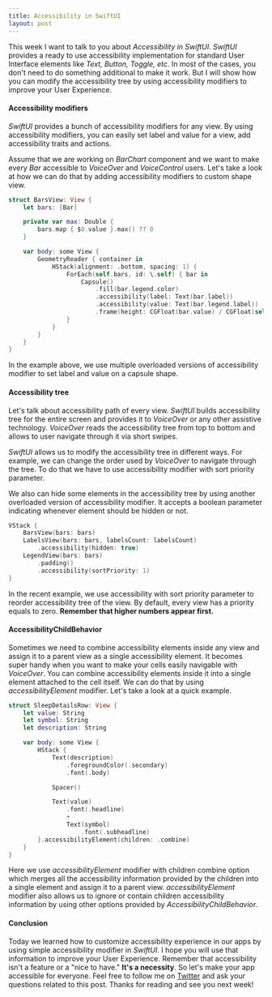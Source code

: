 ```yaml
---
title: Accessibility in SwiftUI
layout: post
---
```


This week I want to talk to you about *Accessibility in SwiftUI*. *SwiftUI* provides a ready to use accessibility implementation for standard User Interface elements like *Text, Button, Toggle, etc*. In most of the cases, you don't need to do something additional to make it work. But I will show how you can modify the accessibility tree by using accessibility modifiers to improve your User Experience. 

#### Accessibility modifiers
*SwiftUI* provides a bunch of accessibility modifiers for any view. By using accessibility modifiers, you can easily set label and value for a view, add accessibility traits and actions.

Assume that we are working on *BarChart* component and we want to make every *Bar* accessible to *VoiceOver* and *VoiceControl* users. Let's take a look at how we can do that by adding accessibility modifiers to custom shape view.

```swift
struct BarsView: View {
    let bars: [Bar]

    private var max: Double {
        bars.map { $0.value }.max() ?? 0
    }

    var body: some View {
        GeometryReader { container in
            HStack(alignment: .bottom, spacing: 1) {
                ForEach(self.bars, id: \.self) { bar in
                    Capsule()
                        .fill(bar.legend.color)
                        .accessibility(label: Text(bar.label))
                        .accessibility(value: Text(bar.legend.label))
                        .frame(height: CGFloat(bar.value) / CGFloat(self.max) * container.size.height * 0.8)
                }
            }
        }
    }
}
```

In the example above, we use multiple overloaded versions of accessibility modifier to set label and value on a capsule shape.

#### Accessibility tree
Let's talk about accessibility path of every view. *SwiftUI* builds accessibility tree for the entire screen and provides it to *VoiceOver* or any other assistive technology. *VoiceOver* reads the accessibility tree from top to bottom and allows to user navigate through it via short swipes.

*SwiftUI* allows us to modify the accessibility tree in different ways. For example, we can change the order used by *VoiceOver* to navigate through the tree. To do that we have to use accessibility modifier with sort priority parameter.

We also can hide some elements in the accessibility tree by using another overloaded version of accessibility modifier. It accepts a boolean parameter indicating whenever element should be hidden or not.

```swift
VStack {
    BarsView(bars: bars)
    LabelsView(bars: bars, labelsCount: labelsCount)
        .accessibility(hidden: true)
    LegendView(bars: bars)
        .padding()
        .accessibility(sortPriority: 1)
}
```

In the recent example, we use accessibility with sort priority parameter to reorder accessibility tree of the view. By default, every view has a priority equals to zero. **Remember that higher numbers appear first.**

#### AccessibilityChildBehavior
Sometimes we need to combine accessibility elements inside any view and assign it to a parent view as a single accessibility element. It becomes super handy when you want to make your cells easily navigable with *VoiceOver*. You can combine accessibility elements inside it into a single element attached to the cell itself. We can do that by using *accessibilityElement* modifier. Let's take a look at a quick example.

```swift
struct SleepDetailsRow: View {
    let value: String
    let symbol: String
    let description: String

    var body: some View {
        HStack {
            Text(description)
                .foregroundColor(.secondary)
                .font(.body)

            Spacer()

            Text(value)
                .font(.headline)
                +
                Text(symbol)
                    .font(.subheadline)
        }.accessibilityElement(children: .combine)
    }
}
```

Here we use *accessibilityElement* modifier with children combine option which merges all the accessibility information provided by the children into a single element and assign it to a parent view. *accessibilityElement* modifier also allows us to ignore or contain children accessibility information by using other options provided by *AccessibilityChildBehavior*.

#### Conclusion
Today we learned how to customize accessibility experience in our apps by using simple accessibility modifier in *SwiftUI*. I hope you will use that information to improve your User Experience. Remember that accessibility isn't a feature or a "nice to have." **It's a necessity**. So let's make your app accessible for everyone. Feel free to follow me on [Twitter](https://twitter.com/mecid) and ask your questions related to this post. Thanks for reading and see you next week! 